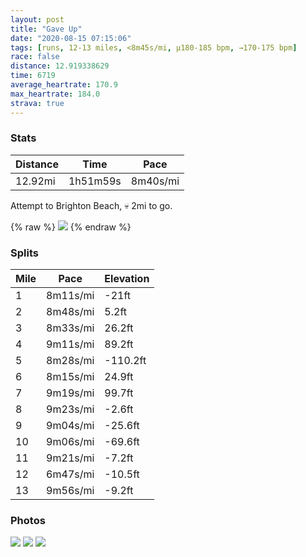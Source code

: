 ```yaml
---
layout: post
title: "Gave Up"
date: "2020-08-15 07:15:06"
tags: [runs, 12-13 miles, <8m45s/mi, μ180-185 bpm, →170-175 bpm]
race: false
distance: 12.919338629
time: 6719
average_heartrate: 170.9
max_heartrate: 184.0
strava: true
---
```


### Stats

| Distance | Time | Pace |
|----------|------|------|
|12.92mi|1h51m59s|8m40s/mi|

Attempt to Brighton Beach, 💀 2mi to go.

{% raw %}
<img src='https://maps.googleapis.com/maps/api/staticmap?maptype=roadmap&path=enc:idwwFplsbMh@[r@iBZgCXOp@JjAf@`AhA|Bj@dCtBhAr@t@x@Nn@xBlCNGd@^tBNdA^fA~@hBf@l@x@JbAZ`@dA\tAK^PN^j@JxAdAn@t@Lb@l@l@|@Fx@`@f@b@v@pApCrA`@n@nJfFzClCvBtAt@NfAr@lAPd@QnBPz@GxAl@`MdAnBgAdA]bOkDPSl@M`Au@vD}AtCmBfCw@lA{@dBy@~@_CfCgH|AqCNm@~@sAt@kC\{Ab@cAFy@XQx@yAHq@`Aq@ZiCdAiELaA\gAh@{CXY`Ef@h@XrBd@hDPzGxAfEl@lCvBvABd@HbBn@hAj@d@^jBf@`Ap@~Bv@z@j@dA`@RCFo@~@o@zAqBbCc@bCeAxDy@nA_AbBiBhBmAlCmArBsAbASjAi@l@FpJgFn@g@zFaCdASbFqClC_AVY`EqAbBW~@{@fAgB~Bg@dAc@lAAl@]pAFvAZ|DObCVfD?HW?o@OaCHkCTmAOe@]?bBo@h@c@Te@LqAfAVp@e@t@GnDyAn@KnAaAn@GrAeApD_AdBmAl@^vAc@tA_Ad@KrAsAd@_@nBi@z@?x@_@`@Bb@Wf@y@xAyAzAc@p@DXk@nA_BZo@Ru@j@u@fF}AfCuBh@GzCoBz@}@l@wAnAyA\IrBsAdAOpBq@dCyBp@GpCyBv@CdAo@rAkAnB}@`B_Bh@GdAcAtAc@p@m@fBD~ACrB}@r@AxALh@SISLOf@OhB|AhAdA~CiAD\RRvBv@jApA~@f@vBIzAd@~@e@bBJpAe@l@ErAXl@fAt@P`AE^fCd@f@r@b@`@?l@l@zB~DXTPf@K`A|BpFJl@`AdBt@dAfAz@x@\Z`@Hb@E~CVxBG`@i@rANhA[n@c@|AE`@w@~@e@jB[`@~EvCXj@~CdC^}AfAkBv@kBpAiBh@AvA~A|B{EZ_@To@bBuCfCfD|@t@`@JnBpBTOpB]t@Jf@_@b@GtDQ`RkBtBCpA_@~AGtE}@NW_@oDFOdBe@xAFdFo@I_AIyB|H{@BSIy@WmAPWbEk@hGo@`CGjBc@xLqAxF}@p[gD^SAe@oCcHAa@JMvPgAP[VGtKoAp@UnACjQ}AvIiAzBInL_BdNsANUXLpd@iGzKs@tXiDr@?pJgA&key=AIzaSyC1MId7bFpkLXNAaYhBSTb8jLyiSqzbDtM&size=800x800&markers=color:yellow|label:S|40.75605,-73.99641&markers=color:green|label:F|40.60272000000001,-73.96671'>
{% endraw %}

### Splits

| Mile | Pace | Elevation |
|------|------|-----------|
|1|8m11s/mi|-21ft|
|2|8m48s/mi|5.2ft|
|3|8m33s/mi|26.2ft|
|4|9m11s/mi|89.2ft|
|5|8m28s/mi|-110.2ft|
|6|8m15s/mi|24.9ft|
|7|9m19s/mi|99.7ft|
|8|9m23s/mi|-2.6ft|
|9|9m04s/mi|-25.6ft|
|10|9m06s/mi|-69.6ft|
|11|9m21s/mi|-7.2ft|
|12|6m47s/mi|-10.5ft|
|13|9m56s/mi|-9.2ft|

### Photos
<img src='https://dgtzuqphqg23d.cloudfront.net/EUNZgQWrViDbwhHCB9GpvBP9Q6mlD75hw-oPknfGoZk-576x768.jpg'>

<img src='https://dgtzuqphqg23d.cloudfront.net/TXgbijh6AynS-r-4H2A1Y1EODV75roiDQVnIUbE147Y-576x768.jpg'>

<img src='https://dgtzuqphqg23d.cloudfront.net/-C8WUVRNAyEhMn25PzntkYW2ZuWIyUtuilr4Coxg9ls-576x768.jpg'>
